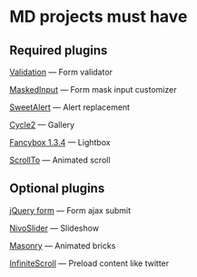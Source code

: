 MD projects must have
=====================

Required plugins
-----------------
[Validation](https://github.com/jzaefferer/jquery-validation) — Form validator

[MaskedInput](https://github.com/digitalBush/jquery.maskedinput) — Form mask input customizer

[SweetAlert](https://github.com/t4t5/sweetalert) — Alert replacement

[Cycle2](https://github.com/malsup/cycle2) — Gallery

[Fancybox 1.3.4](http://fancybox.net/) — Lightbox

[ScrollTo](https://github.com/flesler/jquery.scrollTo) — Animated scroll

Optional plugins
-----------------
[jQuery form](https://github.com/malsup/form/) — Form ajax submit

[NivoSlider](https://github.com/gilbitron/Nivo-Slider) — Slideshow

[Masonry](https://github.com/desandro/masonry) — Animated bricks

[InfiniteScroll](https://github.com/paulirish/infinite-scroll) — Preload content like twitter
